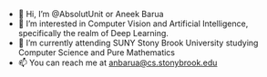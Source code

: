 - 👋 Hi, I’m @AbsolutUnit or Aneek Barua
- 👀 I’m interested in Computer Vision and Artificial Intelligence, specifically the realm of Deep Learning.
- 🌱 I’m currently attending SUNY Stony Brook University studying Computer Science and Pure Mathematics
- 📫 You can reach me at anbarua@cs.stonybrook.edu

<!---
AbsolutUnit/AbsolutUnit is a ✨ special ✨ repository because its `README.md` (this file) appears on your GitHub profile.
You can click the Preview link to take a look at your changes.
--->
